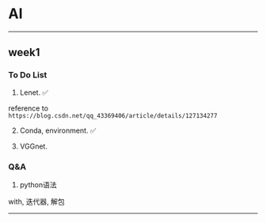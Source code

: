 # AI

---

## week1

### To Do List

1. Lenet. ✅

reference to `https://blog.csdn.net/qq_43369406/article/details/127134277`

2. Conda, environment. ✅

3. VGGnet. 


### Q&A

1. python语法

with, 迭代器, 解包

---